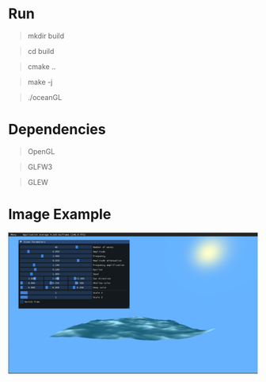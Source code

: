 # Run

> mkdir build

> cd build

> cmake ..

> make -j

> ./oceanGL

# Dependencies

> OpenGL

> GLFW3

> GLEW
 
# Image Example

![Drag Racing](./oceanGL.png)
